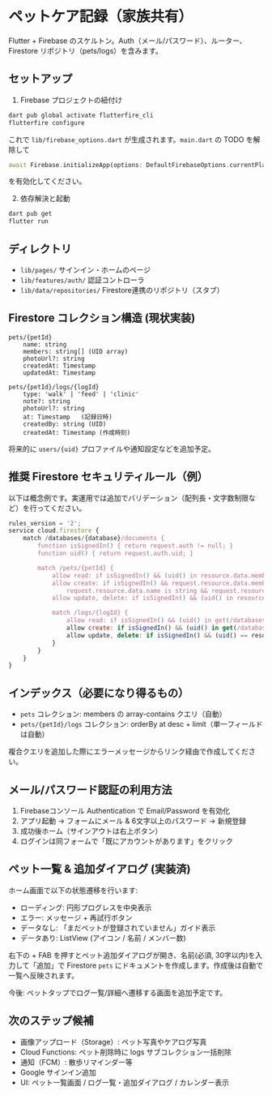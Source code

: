 # ペットケア記録（家族共有）

Flutter + Firebase のスケルトン。Auth（メール/パスワード）、ルーター、Firestore リポジトリ（pets/logs）を含みます。

## セットアップ

1) Firebase プロジェクトの紐付け

```powershell
dart pub global activate flutterfire_cli
flutterfire configure
```

これで `lib/firebase_options.dart` が生成されます。`main.dart` の TODO を解除して

```dart
await Firebase.initializeApp(options: DefaultFirebaseOptions.currentPlatform);
```

を有効化してください。

2) 依存解決と起動

```powershell
dart pub get
flutter run
```

## ディレクトリ

- `lib/pages/` サインイン・ホームのページ
- `lib/features/auth/` 認証コントローラ
- `lib/data/repositories/` Firestore連携のリポジトリ（スタブ）

## Firestore コレクション構造 (現状実装)

```
pets/{petId}
	name: string
	members: string[] (UID array)
	photoUrl?: string
	createdAt: Timestamp
	updatedAt: Timestamp

pets/{petId}/logs/{logId}
	type: 'walk' | 'feed' | 'clinic'
	note?: string
	photoUrl?: string
	at: Timestamp   (記録日時)
	createdBy: string (UID)
	createdAt: Timestamp (作成時刻)
```

将来的に `users/{uid}` プロファイルや通知設定などを追加予定。

## 推奨 Firestore セキュリティルール（例）

以下は概念例です。実運用では追加でバリデーション（配列長・文字数制限など）を行ってください。

```js
rules_version = '2';
service cloud.firestore {
	match /databases/{database}/documents {
		function isSignedIn() { return request.auth != null; }
		function uid() { return request.auth.uid; }

		match /pets/{petId} {
			allow read: if isSignedIn() && (uid() in resource.data.members);
			allow create: if isSignedIn() && request.resource.data.members.hasOnly([uid()]) &&
				request.resource.data.name is string && request.resource.data.members is list;
			allow update, delete: if isSignedIn() && (uid() in resource.data.members);

			match /logs/{logId} {
				allow read: if isSignedIn() && (uid() in get(/databases/$(database)/documents/pets/$(petId)).data.members);
				allow create: if isSignedIn() && (uid() in get(/databases/$(database)/documents/pets/$(petId)).data.members);
				allow update, delete: if isSignedIn() && (uid() == resource.data.createdBy);
			}
		}
	}
}
```

## インデックス（必要になり得るもの）

- `pets` コレクション: members の array-contains クエリ（自動）
- `pets/{petId}/logs` コレクション: orderBy at desc + limit（単一フィールドは自動）

複合クエリを追加した際にエラーメッセージからリンク経由で作成してください。

## メール/パスワード認証の利用方法

1. Firebaseコンソール Authentication で Email/Password を有効化
2. アプリ起動 → フォームにメール & 6文字以上のパスワード → 新規登録
3. 成功後ホーム（サインアウトは右上ボタン）
4. ログインは同フォームで「既にアカウントがあります」をクリック

## ペット一覧 & 追加ダイアログ (実装済)

ホーム画面で以下の状態遷移を行います:

- ローディング: 円形プログレスを中央表示
- エラー: メッセージ + 再試行ボタン
- データなし: 「まだペットが登録されていません」ガイド表示
- データあり: ListView (アイコン / 名前 / メンバー数)

右下の + FAB を押すとペット追加ダイアログが開き、名前(必須, 30字以内)を入力して「追加」で Firestore `pets` にドキュメントを作成します。作成後は自動で一覧へ反映されます。

今後: ペットタップでログ一覧/詳細へ遷移する画面を追加予定です。

## 次のステップ候補

- 画像アップロード（Storage）: ペット写真やケアログ写真
- Cloud Functions: ペット削除時に logs サブコレクション一括削除
- 通知（FCM）: 散歩リマインダー等
- Google サインイン追加
- UI: ペット一覧画面 / ログ一覧・追加ダイアログ / カレンダー表示

